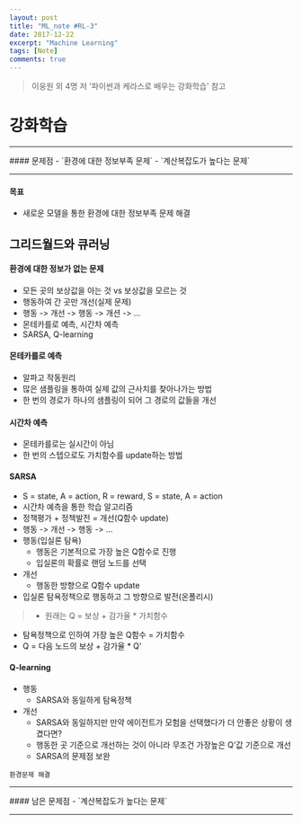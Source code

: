```yaml
---
layout: post
title: "ML_note #RL-3"
date: 2017-12-22
excerpt: "Machine Learning"
tags: [Note]
comments: true
---
```

> 이웅원 외 4명 저 '파이썬과 케라스로 배우는 강화학습' 참고
# 강화학습

<hr/>
#### 문제점
- `환경에 대한 정보부족 문제`
- `계산복잡도가 높다는 문제`

<hr/>

#### 목표
- 새로운 모델을 통한 환경에 대한 정보부족 문제 해결

## 그리드월드와 큐러닝
#### 환경에 대한 정보가 없는 문제
- 모든 곳의 보상값을 아는 것 vs 보상값을 모르는 것
- 행동하여 간 곳만 개선(실제 문제)
- 행동 -> 개선 -> 행동 -> 개션 -> ...
- 몬테카를로 예측, 시간차 예측
- SARSA, Q-learning

#### 몬테카를로 예측
- 알파고 작동원리
- 많은 샘플링을 통하여 실제 값의 근사치를 찾아나가는 방법
- 한 번의 경로가 하나의 샘플링이 되어 그 경로의 값들을 개선


#### 시간차 예측
- 몬테카를로는 실시간이 아님
- 한 번의 스텝으로도 가치함수를 update하는 방법

#### SARSA
- S = state, A = action, R = reward, S = state, A = action
- 시간차 예측을 통한 학습 알고리즘
- 정책평가 + 정책발전 = 개선(Q함수 update)
- 행동 -> 개선 -> 행동 -> …
- 행동(입실론 탐욕)
  - 행동은 기본적으로 가장 높은 Q함수로 진행
  - 입실론의 확률로 랜덤 노드를 선택
- 개선
  - 행동한 방향으로 Q함수 update
- 입실론 탐욕정책으로 행동하고 그 방향으로 발전(온폴리시)

> - 원래는 Q = 보상 + 감가율 \* 가치함수
- 탐욕정책으로 인하여 가장 높은 Q함수 = 가치함수
- Q = 다음 노드의 보상 + 감가율 * Q'

#### Q-learning
- 행동
  - SARSA와 동일하게 탐욕정책
- 개선
  - SARSA와 동일하지만 만약 에이전트가 모험을 선택했다가 더 안좋은 상황이 생겼다면?
  - 행동한 곳 기준으로 개선하는 것이 아니라 무조건 가장높은 Q'값 기준으로 개선
  - SARSA의 문제점 보완

`환경문제 해결`

<hr/>
#### 남은 문제점
- `계산복잡도가 높다는 문제`

<hr/>
